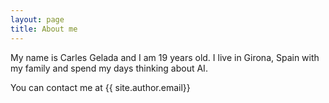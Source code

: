 ```yaml
---
layout: page
title: About me
---
```

My name is Carles Gelada and I am 19 years old. I live in Girona, Spain with my family and spend my days thinking about AI.


You can contact me at {{ site.author.email}}
